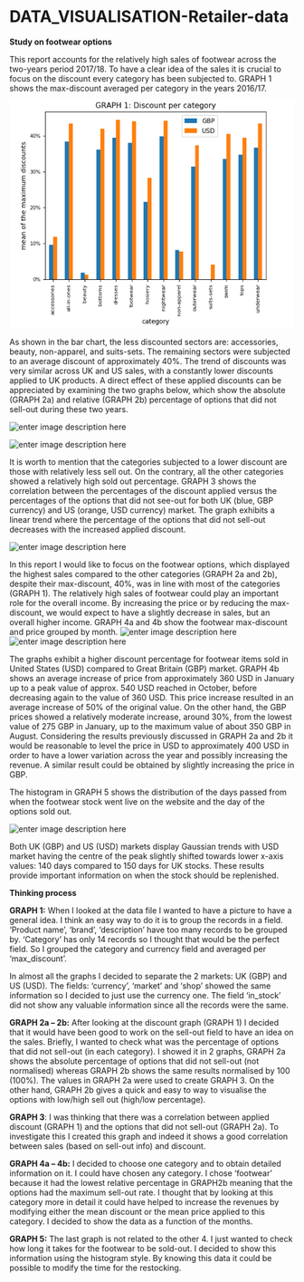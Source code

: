 # DATA_VISUALISATION-Retailer-data

**Study on footwear options**

This report accounts for the relatively high sales of footwear across the two-years period 2017/18. To have a clear idea of the sales it is crucial to focus on the discount every category has been subjected to. GRAPH 1 shows the max-discount averaged per category in the years 2016/17.

<img src="https://github.com/dimaggiofrancesco/DATA_VISUALISATION-Retailer-data/blob/master/Figure_1.png" width="600" height="400" />
  
As shown in the bar chart, the less discounted sectors are: accessories, beauty, non-apparel, and suits-sets. The remaining sectors were subjected to an average discount of approximately 40%. The trend of discounts was very similar across UK and US sales, with a constantly lower discounts applied to UK products. A direct effect of these applied discounts can be appreciated by examining the two graphs below, which show the absolute (GRAPH 2a) and relative (GRAPH 2b) percentage of options that did not sell-out during these two years.

![enter image description here](https://lh3.googleusercontent.com/Em_aeYyKe47HBWxp-3OdHxqY6YzhdtNtshAMyZCgiCy7P3ggVLspHQlgS-Fynb-6g7hkuH5aFVtfVQ)

![enter image description here](https://lh3.googleusercontent.com/rtYq-dvmmJyUYcko8AJM7UHQAr9pWOgoRjG46mnYR2J0jVHirTSpp4aoAvp-p0x_03KTaYBvFYABrg)

It is worth to mention that the categories subjected to a lower discount are those with relatively less sell out. On the contrary, all the other categories showed a relatively high sold out percentage. GRAPH 3 shows the correlation between the percentages of the discount applied versus the percentages of the options that did not see-out for both UK (blue, GBP currency) and US (orange, USD currency) market. The graph exhibits a linear trend where the percentage of the options that did not sell-out decreases with the increased applied discount.

![enter image description here](https://lh3.googleusercontent.com/aP4b8Qx-O2FJ5hEXOdurPHQGfUSc6-dQ2h7NoTO71XN2scTLBys0JFbvmFx97CVeJEgnGQrYaJX5Zg)

In this report I would like to focus on the footwear options, which displayed the highest sales compared to the other categories (GRAPH 2a and 2b), despite their max-discount, 40%, was in line with most of the categories (GRAPH 1). The relatively high sales of footwear could play an important role for the overall income. By increasing the price or by reducing the max-discount, we would expect to have a slightly decrease in sales, but an overall higher income. GRAPH 4a and 4b show the footwear max-discount and price grouped by month.
![enter image description here](https://lh3.googleusercontent.com/iZX1Xi-7PWUi0-Lyg2KXYCmyFJVXycHnL9Qivb3K6totubZSR-M0PQYNBOdjUTgqjv9k6MMJH5PcNQ)
![enter image description here](https://lh3.googleusercontent.com/KKahAXH2VL5PmsxLsRcxwy-8Ko-gGSnCx_QPJcJrtjkYBRqBbxRDVt2i3X3IIPDeDBiHmp-8ifJcSQ)

The graphs exhibit a higher discount percentage for footwear items sold in United States (USD) compared to Great Britain (GBP) market. GRAPH 4b shows an average increase of price from approximately 360 USD in January up to a peak value of approx. 540 USD reached in October, before decreasing again to the value of 360 USD. This price increase resulted in an average increase of 50% of the original value. On the other hand, the GBP prices showed a relatively moderate increase, around 30%, from the lowest value of 275 GBP in January, up to the maximum value of about 350 GBP in August. Considering the results previously discussed in GRAPH 2a and 2b it would be reasonable to level the price in USD to approximately 400 USD in order to have a lower variation across the year and possibly increasing the revenue. A similar result could be obtained by slightly increasing the price in GBP.

The histogram in GRAPH 5 shows the distribution of the days passed from when the footwear stock went live on the website and the day of the options sold out.

![enter image description here](https://lh3.googleusercontent.com/HmIbWtcf22PHKc0AiugcaKec2IV1AGIIeG3LnD7ymZYjk4LKWv_1w1IyvyQb871OkyCKH8mrs3KC_A)

Both UK (GBP) and US (USD) markets display Gaussian trends with USD market having the centre of the peak slightly shifted towards lower x-axis values: 140 days compared to 150 days for UK stocks. These results provide important information on when the stock should be replenished.


**Thinking process**

**GRAPH 1:** When I looked at the data file I wanted to have a picture to have a general idea. I think an easy way to do it is to group the records in a field. ‘Product name’, ‘brand’, ‘description’ have too many records to be grouped by. ‘Category’ has only 14 records so I thought that would be the perfect field. So I grouped the category and currency field and averaged per ‘max_discount’.

In almost all the graphs I decided to separate the 2 markets: UK (GBP) and US (USD). The fields: ‘currency’, ‘market’ and ‘shop’ showed the same information so I decided to just use the currency one. The field ‘in_stock’ did not show any valuable information since all the records were the same.

**GRAPH 2a – 2b:** After looking at the discount graph (GRAPH 1) I decided that it would have been good to work on the sell-out field to have an idea on the sales. Briefly, I wanted to check what was the percentage of options that did not sell-out (in each category). I showed it in 2 graphs, GRAPH 2a shows the absolute percentage of options that did not sell-out (not normalised) whereas GRAPH 2b shows the same results normalised by 100 (100%). The values in GRAPH 2a were used to create GRAPH 3. On the other hand, GRAPH 2b gives a quick and easy to way to visualise the options with low/high sell out (high/low percentage).

**GRAPH 3**: I was thinking that there was a correlation between applied discount (GRAPH 1) and the options that did not sell-out (GRAPH 2a). To investigate this I created this graph and indeed it shows a good correlation between sales (based on sell-out info) and discount.

**GRAPH 4a – 4b:** I decided to choose one category and to obtain detailed information on it. I could have chosen any category. I chose ‘footwear’ because it had the lowest relative percentage in GRAPH2b meaning that the options had the maximum sell-out rate. I thought that by looking at this category more in detail it could have helped to increase the revenues by modifying either the mean discount or the mean price applied to this category. I decided to show the data as a function of the months.

**GRAPH 5:** The last graph is not related to the other 4. I just wanted to check how long it takes for the footwear to be sold-out. I decided to show this information using the histogram style. By knowing this data it could be possible to modify the time for the restocking.
